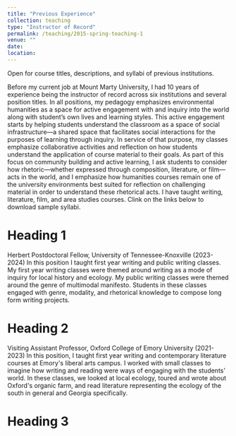 ```yaml
---
title: "Previous Experience"
collection: teaching
type: "Instructor of Record"
permalink: /teaching/2015-spring-teaching-1
venue: ""
date: 
location:
---
```


Open for course titles, descriptions, and syllabi of previous institutions.

Before my current job at Mount Marty University, I had 10 years of experience being the instructor of record across six institutions and several position titles. In all positions, my pedagogy emphasizes environmental humanities as a space for active engagement with and inquiry into the world along with student’s own lives and learning styles. This active engagement starts by helping students understand the classroom as a space of social infrastructure—a shared space that facilitates social interactions for the purposes of learning through inquiry. In service of that purpose, my classes emphasize collaborative activities and reflection on how students understand the application of course material to their goals. As part of this focus on community building and active learning, I ask students to consider how rhetoric—whether expressed through composition, literature, or film—acts in the world, and I emphasize how humanities courses remain one of the university environments best suited for reflection on challenging material in order to understand these rhetorical acts. I have taught writing, literature, film, and area studies courses. Clink on the links below to download sample syllabi.

Heading 1
======
Herbert Postdoctoral Fellow, University of Tennessee-Knoxville (2023-2024)
In this position I taught first year writing and public writing classes. My first year writing classes were themed around writing as a mode of inquiry for local history and ecology. My public writing classes were themed around the genre of multimodal manifesto. Students in these classes engaged with genre, modality, and rhetorical knowledge to compose long form writing projects. 

Heading 2
======
Visiting Assistant Professor, Oxford College of Emory University (2021-2023)
In this position, I taught first year writing and contemporary literature courses at Emory's liberal arts campus. I worked with small classes to imagine how writing and reading were ways of engaging with the students' world. In these classes, we looked at local ecology, toured and wrote about Oxford's organic farm, and read literature representing the ecology of the south in general and Georgia specifically. 

Heading 3
======

